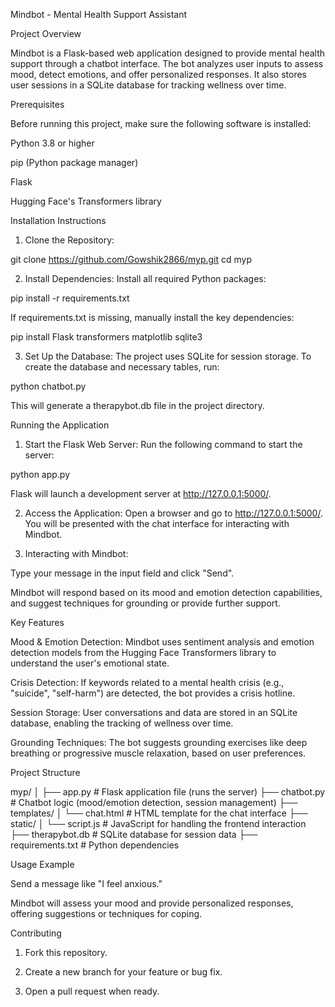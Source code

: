 Mindbot - Mental Health Support Assistant

Project Overview

Mindbot is a Flask-based web application designed to provide mental health support through a chatbot interface. The bot analyzes user inputs to assess mood, detect emotions, and offer personalized responses. It also stores user sessions in a SQLite database for tracking wellness over time.

Prerequisites

Before running this project, make sure the following software is installed:

Python 3.8 or higher

pip (Python package manager)

Flask

Hugging Face's Transformers library


Installation Instructions

1. Clone the Repository:

git clone https://github.com/Gowshik2866/myp.git
cd myp


2. Install Dependencies: Install all required Python packages:

pip install -r requirements.txt

If requirements.txt is missing, manually install the key dependencies:

pip install Flask transformers matplotlib sqlite3


3. Set Up the Database: The project uses SQLite for session storage. To create the database and necessary tables, run:

python chatbot.py

This will generate a therapybot.db file in the project directory.



Running the Application

1. Start the Flask Web Server: Run the following command to start the server:

python app.py

Flask will launch a development server at http://127.0.0.1:5000/.


2. Access the Application: Open a browser and go to http://127.0.0.1:5000/. You will be presented with the chat interface for interacting with Mindbot.


3. Interacting with Mindbot:

Type your message in the input field and click "Send".

Mindbot will respond based on its mood and emotion detection capabilities, and suggest techniques for grounding or provide further support.




Key Features

Mood & Emotion Detection: Mindbot uses sentiment analysis and emotion detection models from the Hugging Face Transformers library to understand the user's emotional state.

Crisis Detection: If keywords related to a mental health crisis (e.g., "suicide", "self-harm") are detected, the bot provides a crisis hotline.

Session Storage: User conversations and data are stored in an SQLite database, enabling the tracking of wellness over time.

Grounding Techniques: The bot suggests grounding exercises like deep breathing or progressive muscle relaxation, based on user preferences.


Project Structure

myp/
│
├── app.py                    # Flask application file (runs the server)
├── chatbot.py                # Chatbot logic (mood/emotion detection, session management)
├── templates/
│   └── chat.html             # HTML template for the chat interface
├── static/
│   └── script.js             # JavaScript for handling the frontend interaction
├── therapybot.db             # SQLite database for session data
├── requirements.txt          # Python dependencies

Usage Example

Send a message like "I feel anxious."

Mindbot will assess your mood and provide personalized responses, offering suggestions or techniques for coping.


Contributing

1. Fork this repository.


2. Create a new branch for your feature or bug fix.


3. Open a pull request when ready.

